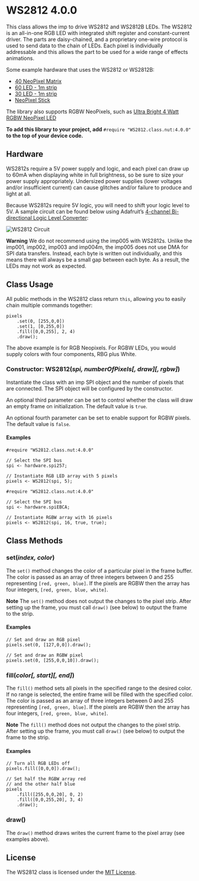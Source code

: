 # WS2812 4.0.0

This class allows the imp to drive WS2812 and WS2812B LEDs. The WS2812 is an all-in-one RGB LED with integrated shift register and constant-current driver. The parts are daisy-chained, and a proprietary one-wire protocol is used to send data to the chain of LEDs. Each pixel is individually addressable and this allows the part to be used for a wide range of effects animations.

Some example hardware that uses the WS2812 or WS2812B:

* [40 NeoPixel Matrix](http://www.adafruit.com/products/1430)
* [60 LED - 1m strip](http://www.adafruit.com/products/1138)
* [30 LED - 1m strip](http://www.adafruit.com/products/1376)
* [NeoPixel Stick](http://www.adafruit.com/products/1426)

The library also supports RGBW NeoPixels, such as [Ultra Bright 4 Watt RGBW NeoPixel LED](https://www.adafruit.com/product/5408)

**To add this library to your project, add** `#require "WS2812.class.nut:4.0.0"` **to the top of your device code.**

## Hardware

WS2812s require a 5V power supply and logic, and each pixel can draw up to 60mA when displaying white in full brightness, so be sure to size your power supply appropriately. Undersized power supplies (lower voltages and/or insufficient current) can cause glitches and/or failure to produce and light at all.

Because WS2812s require 5V logic, you will need to shift your logic level to 5V. A sample circuit can be found below using Adafruit’s [4-channel Bi-directional Logic Level Converter](http://www.adafruit.com/products/757):

![WS2812 Circuit](./circuit.png)

**Warning** We do not recommend using the imp005 with WS2812s. Unlike the imp001, imp002, imp003 and imp004m, the imp005 does not use DMA for SPI data transfers. Instead, each byte is written out individually, and this means there will always be a small gap between each byte. As a result, the LEDs may not work as expected.

## Class Usage

All public methods in the WS2812 class return `this`, allowing you to easily chain multiple commands together:

```squirrel
pixels
    .set(0, [255,0,0])
    .set(1, [0,255,0])
    .fill([0,0,255], 2, 4)
    .draw();
```

The above example is for RGB Neopixels. For RGBW LEDs, you would supply colors with four components, RBG plus White.

### Constructor: WS2812(*spi, numberOfPixels[, draw][, rgbw]*)

Instantiate the class with an imp SPI object and the number of pixels that are connected. The SPI object will be configured by the constructor.

An optional third parameter can be set to control whether the class will draw an empty frame on initialization. The default value is `true`.

An optional fourth parameter can be set to enable support for RGBW pixels. The default value is `false`.


#### Examples ####

```squirrel
#require "WS2812.class.nut:4.0.0"

// Select the SPI bus
spi <- hardware.spi257;

// Instantiate RGB LED array with 5 pixels
pixels <- WS2812(spi, 5);
```

```squirrel
#require "WS2812.class.nut:4.0.0"

// Select the SPI bus
spi <- hardware.spiEBCA;

// Instantiate RGBW array with 16 pixels
pixels <- WS2812(spi, 16, true, true);
```

## Class Methods

### set(*index, color*)

The `set()` method changes the color of a particular pixel in the frame buffer. The color is passed as an array of three integers between 0 and 255 representing `[red, green, blue]`. If the pixels are RGBW then the array has four integers, `[red, green, blue, white]`.

**Note** The `set()` method does not output the changes to the pixel strip. After setting up the frame, you must call `draw()` (see below) to output the frame to the strip.

#### Examples ####

```squirrel
// Set and draw an RGB pixel
pixels.set(0, [127,0,0]).draw();
```

```squirrel
// Set and draw an RGBW pixel
pixels.set(0, [255,0,0,10]).draw();
```

### fill(*color[, start][, end]*)

The `fill()` method sets all pixels in the specified range to the desired color. If no range is selected, the entire frame will be filled with the specified color. The color is passed as an array of three integers between 0 and 255 representing `[red, green, blue]`. If the pixels are RGBW then the array has four integers, `[red, green, blue, white]`.

**Note** The `fill()` method does not output the changes to the pixel strip. After setting up the frame, you must call `draw()` (see below) to output the frame to the strip.

#### Examples ####

```squirrel
// Turn all RGB LEDs off
pixels.fill([0,0,0]).draw();
```

```squirrel
// Set half the RGBW array red
// and the other half blue
pixels
    .fill([255,0,0,20], 0, 2)
    .fill([0,0,255,20], 3, 4)
    .draw();
```

### draw()

The `draw()` method draws writes the current frame to the pixel array (see examples above).

## License

The WS2812 class is licensed under the [MIT License](https://github.com/electricimp/ws2812/tree/master/LICENSE).
